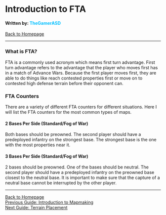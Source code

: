 # Introduction to FTA
#### Written by: <span style="color:deepskyblue">TheGamerASD</span>
[Back to Homepage](..\index.md)

___

### What is FTA?
FTA is a commonly used acronym which means first turn advantage. First turn advantage refers to the advantage that the player who moves first has in a match of Advance Wars. Because the first player moves first, they are able to do things like reach contested properties first or move on to contested high defense terrain before their opponent can.

### FTA Counters
There are a variety of different FTA counters for different situations. Here I will list the FTA counters for the most common types of maps.

#### 2 Bases Per Side (Standard/Fog of War)
Both bases should be preowned. The second player should have a predeployed infantry on the strongest base. The strongest base is the one with the most properties near it.

#### 3 Bases Per Side (Standard/Fog of War)
2 bases should be preowned. One of the bases should be neutral. The second player should have a predeployed infantry on the preowned base closest to the neutral base. It is important to make sure that the capture of a neutral base cannot be interrupted by the other player.

___

[Back to Homepage](..\index.md)<br>
[Previous Guide: Introduction to Mapmaking](introduction_to_mapmaking.md)<br>
[Next Guide: Terrain Placement](terrain_placement.md)<br>